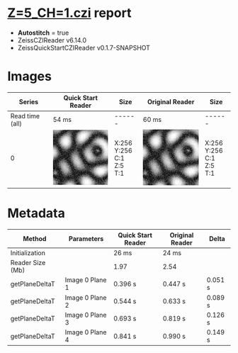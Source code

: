 # [Z=5_CH=1.czi](https://zenodo.org/record/7015307/files/Z%3D5_CH%3D1.czi) report
 - **Autostitch** = true
 - ZeissCZIReader v6.14.0
 - ZeissQuickStartCZIReader v0.1.7-SNAPSHOT

# Images 

| Series            | Quick Start Reader | Size | Original Reader | Size |
|-------------------|--------------------|------|-----------------|------|
| Read time (all)   |54 ms|------|60 ms|------|
|0|![Z=5_CH=1.quick_true.flat_true.stitch_true.series_0.jpg](Z=5_CH=1/Z=5_CH=1.quick_true.flat_true.stitch_true.series_0.jpg)|X:256<br>Y:256<br>C:1<br>Z:5<br>T:1|![Z=5_CH=1.quick_false.flat_true.stitch_true.series_0.jpg](Z=5_CH=1/Z=5_CH=1.quick_false.flat_true.stitch_true.series_0.jpg)|X:256<br>Y:256<br>C:1<br>Z:5<br>T:1|

# Metadata

|  Method            | Parameters       | Quick Start Reader | Original Reader | Delta  |
| -------------------|------------------|--------------------|-----------------|------- |
| Initialization     |                  |26 ms|24 ms|        |
| Reader Size (Mb)     |                  |1.97|2.54|        |
| getPlaneDeltaT| Image 0 Plane 1 |  0.396 s |  0.447 s | 0.051 s |
| getPlaneDeltaT| Image 0 Plane 2 |  0.544 s |  0.633 s | 0.089 s |
| getPlaneDeltaT| Image 0 Plane 3 |  0.693 s |  0.819 s | 0.126 s |
| getPlaneDeltaT| Image 0 Plane 4 |  0.841 s |  0.990 s | 0.149 s |
